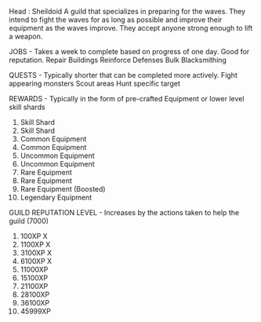Head : Sheildoid
A guild that specializes in preparing for the waves. They intend to fight the waves for as long as possible and improve their equipment as the waves improve. They accept anyone strong enough to lift a weapon.

JOBS - Takes a week to complete based on progress of one day. Good for reputation.
Repair Buildings
Reinforce Defenses
Bulk Blacksmithing

QUESTS - Typically shorter that can be completed more actively.
Fight appearing monsters
Scout areas
Hunt specific target

REWARDS - Typically in the form of pre-crafted Equipment or lower level skill shards
1. Skill Shard
2. Skill Shard
3. Common Equipment
4. Common Equipment
5. Uncommon Equipment
6. Uncommon Equipment
7. Rare Equipment
8. Rare Equipment
9. Rare Equipment (Boosted)
10. Legendary Equipment

GUILD REPUTATION LEVEL - Increases by the actions taken to help the guild (7000)
1. 100XP  X
2. 1100XP X
3. 3100XP X
4. 6100XP X
5. 11000XP
6. 15100XP
7. 21100XP
8. 28100XP
9. 36100XP
10. 45999XP
